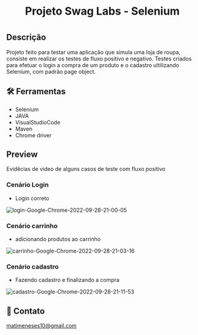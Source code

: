 <h1 align="center">
 Projeto Swag Labs - Selenium
<h1>

## Descrição 

Projeto feito para testar uma aplicação que simula uma loja de roupa, consiste em realizar os testes de fluxo positivo e negativo. Testes criados para efetuar o login a compra de um produto e o cadastro ultilizando Selenium, com padrão page object.

## 🛠 Ferramentas 

* Selenium
* JAVA
* VisualStudioCode
* Maven
* Chrome driver
 

## Preview

Evidêcias de video de alguns casos de teste com fluxo positivo
 
 ### Cenário Login

 * Login correto
 
![login-Google-Chrome-2022-09-28-21-00-05](https://user-images.githubusercontent.com/108771074/192911774-beadcf02-1b8f-49e5-8b07-3cfa0eed0251.gif)

### Cenário carrinho

 * adicionando produtos ao carrinho

 ![carrinho-Google-Chrome-2022-09-28-21-03-16](https://user-images.githubusercontent.com/108771074/192911814-96cc0e73-1832-4f7a-af62-f9c9285dd422.gif)

 ### Cenário cadastro

 * Fazendo cadastro e finalizando a compra 
 
![cadastro-Google-Chrome-2022-09-28-21-11-53](https://user-images.githubusercontent.com/108771074/192911829-ae3a7045-4456-4630-8d07-503947fb121e.gif)


 ## 🤝 Contato

matimeneses10@gmail.com


